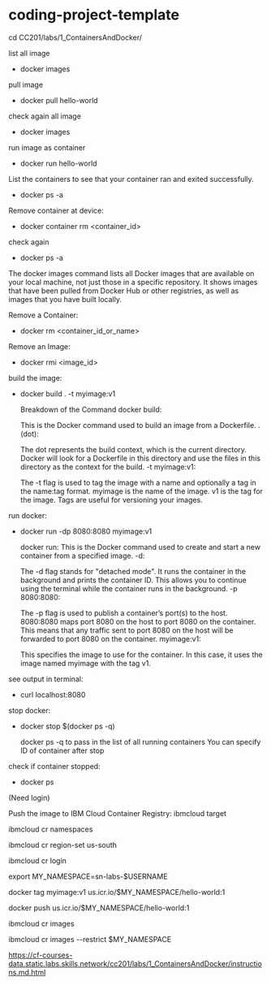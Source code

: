 # coding-project-template

cd CC201/labs/1_ContainersAndDocker/

list all image
- docker images

pull image
- docker pull hello-world

check again all image
- docker images

run image as container
- docker run hello-world

List the containers to see that your container ran and exited successfully.
- docker ps -a

Remove container at device:
- docker container rm <container_id>

check again
- docker ps -a

The docker images command lists all Docker images that are available on your local machine, not just those in a specific repository. It shows images that have been pulled from Docker Hub or other registries, as well as images that you have built locally.

Remove a Container:
- docker rm <container_id_or_name>

Remove an Image:
- docker rmi <image_id>

build the image:
- docker build . -t myimage:v1

    Breakdown of the Command
    docker build:

    This is the Docker command used to build an image from a Dockerfile.
    . (dot):

    The dot represents the build context, which is the current directory. Docker will look for a Dockerfile in this directory and use the files in this directory as the context for the build.
    -t myimage:v1:

    The -t flag is used to tag the image with a name and optionally a tag in the name:tag format.
    myimage is the name of the image.
    v1 is the tag for the image. Tags are useful for versioning your images.

run docker: 
- docker run -dp 8080:8080 myimage:v1

    docker run:
    This is the Docker command used to create and start a new container from a specified image.
    -d:

    The -d flag stands for "detached mode". It runs the container in the background and prints the container ID. This allows you to continue using the terminal while the container runs in the background.
    -p 8080:8080:

    The -p flag is used to publish a container’s port(s) to the host.
    8080:8080 maps port 8080 on the host to port 8080 on the container. This means that any traffic sent to port 8080 on the host will be forwarded to port 8080 on the container.
    myimage:v1:

    This specifies the image to use for the container. In this case, it uses the image named myimage with the tag v1.

see output in terminal: 
- curl localhost:8080

stop docker:
- docker stop $(docker ps -q)

  docker ps -q to pass in the list of all running containers
  You can specify ID of container after stop


check if container stopped:
- docker ps

(Need login)

Push the image to IBM Cloud Container Registry:
ibmcloud target

ibmcloud cr namespaces

ibmcloud cr region-set us-south

ibmcloud cr login

export MY_NAMESPACE=sn-labs-$USERNAME

docker tag myimage:v1 us.icr.io/$MY_NAMESPACE/hello-world:1

docker push us.icr.io/$MY_NAMESPACE/hello-world:1

ibmcloud cr images

ibmcloud cr images --restrict $MY_NAMESPACE

https://cf-courses-data.static.labs.skills.network/cc201/labs/1_ContainersAndDocker/instructions.md.html